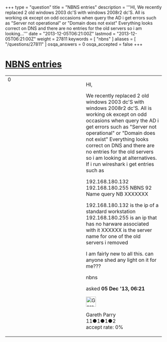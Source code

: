 +++
type = "question"
title = "NBNS entries"
description = '''HI, We recently replaced 2 old windows 2003 dc&#x27;S with windows 2008r2 dc&#x27;S. All is working ok except on odd occasions when query the AD i get errors such as &quot;Server not operational&quot; or &quot;Domain does not exist&quot; Everything looks correct on DNS and there are no entries for the old servers so i am looking...'''
date = "2013-12-05T06:21:00Z"
lastmod = "2013-12-05T06:21:00Z"
weight = 27811
keywords = [ "nbns" ]
aliases = [ "/questions/27811" ]
osqa_answers = 0
osqa_accepted = false
+++

<div class="headNormal">

# [NBNS entries](/questions/27811/nbns-entries)

</div>

<div id="main-body">

<div id="askform">

<table id="question-table" style="width:100%;"><colgroup><col style="width: 50%" /><col style="width: 50%" /></colgroup><tbody><tr class="odd"><td style="width: 30px; vertical-align: top"><div class="vote-buttons"><span id="post-27811-upvote" class="ajax-command post-vote up" rel="nofollow" title="I like this post (click again to cancel)"> </span><div id="post-27811-score" class="post-score" title="current number of votes">0</div><span id="post-27811-downvote" class="ajax-command post-vote down" rel="nofollow" title="I dont like this post (click again to cancel)"> </span> <span id="favorite-mark" class="ajax-command favorite-mark" rel="nofollow" title="mark/unmark this question as favorite (click again to cancel)"> </span><div id="favorite-count" class="favorite-count"></div></div></td><td><div id="item-right"><div class="question-body"><p>HI,</p><p>We recently replaced 2 old windows 2003 dc'S with windows 2008r2 dc'S. All is working ok except on odd occasions when query the AD i get errors such as "Server not operational" or "Domain does not exist" Everything looks correct on DNS and there are no entries for the old servers so i am looking at alternatives. If i run wireshark i get entries such as</p><p>192.168.180.132 192.168.180.255 NBNS 92 Name query NB XXXXXXX</p><p>192.168.180.132 is the ip of a standard workstation 192.168.180.255 is an ip that has no harware associated with it XXXXXX is the server name for one of the old servers i removed</p><p>I am fairly new to all this. can anyone shed any light on it for me???</p></div><div id="question-tags" class="tags-container tags"><span class="post-tag tag-link-nbns" rel="tag" title="see questions tagged &#39;nbns&#39;">nbns</span></div><div id="question-controls" class="post-controls"></div><div class="post-update-info-container"><div class="post-update-info post-update-info-user"><p>asked <strong>05 Dec '13, 06:21</strong></p><img src="https://secure.gravatar.com/avatar/8f2fa32ee1544e1df87b0330e47fc673?s=32&amp;d=identicon&amp;r=g" class="gravatar" width="32" height="32" alt="Gareth%20Parry&#39;s gravatar image" /><p><span>Gareth Parry</span><br />
<span class="score" title="11 reputation points">11</span><span title="1 badges"><span class="badge1">●</span><span class="badgecount">1</span></span><span title="1 badges"><span class="silver">●</span><span class="badgecount">1</span></span><span title="2 badges"><span class="bronze">●</span><span class="badgecount">2</span></span><br />
<span class="accept_rate" title="Rate of the user&#39;s accepted answers">accept rate:</span> <span title="Gareth Parry has no accepted answers">0%</span></p></div></div><div id="comments-container-27811" class="comments-container"></div><div id="comment-tools-27811" class="comment-tools"></div><div class="clear"></div><div id="comment-27811-form-container" class="comment-form-container"></div><div class="clear"></div></div></td></tr></tbody></table>

</div>

</div>

